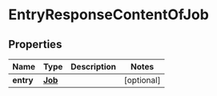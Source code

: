 
# EntryResponseContentOfJob

## Properties
Name | Type | Description | Notes
------------ | ------------- | ------------- | -------------
**entry** | [**Job**](Job.md) |  |  [optional]



